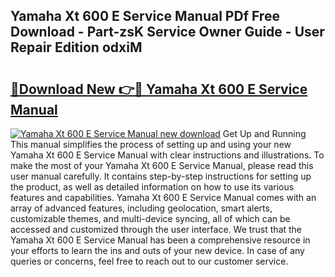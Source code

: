 ## Yamaha Xt 600 E Service Manual PDf Free Download - Part-zsK Service Owner Guide - User Repair Edition odxiM

# <h2><a href="http://bc53520.oget.top/?id=Yamaha+Xt+600+E+Service+Manual">🔗Download New 👉🔴 Yamaha Xt 600 E Service Manual</a></h2>

[![Yamaha Xt 600 E Service Manual new download](https://i.imgur.com/5g1atiW.png)](http://bc53520.oget.top/?id=Yamaha+Xt+600+E+Service+Manual)
Get Up and Running This manual simplifies the process of setting up and using your new Yamaha Xt 600 E Service Manual with clear instructions and illustrations. To make the most of your Yamaha Xt 600 E Service Manual, please read this user manual carefully. It contains step-by-step instructions for setting up the product, as well as detailed information on how to use its various features and capabilities. Yamaha Xt 600 E Service Manual comes with an array of advanced features, including geolocation, smart alerts, customizable themes, and multi-device syncing, all of which can be accessed and customized through the user interface. We trust that the Yamaha Xt 600 E Service Manual has been a comprehensive resource in your efforts to learn the ins and outs of your new device. In case of any queries or concerns, feel free to reach out to our customer service.
